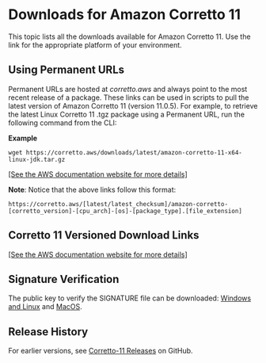 # Downloads for Amazon Corretto 11<a name="downloads-list"></a>

This topic lists all the downloads available for Amazon Corretto 11\. Use the link for the appropriate platform of your environment\.

## Using Permanent URLs<a name="amazon-corretto-yum-urls"></a>

Permanent URLs are hosted at *corretto\.aws* and always point to the most recent release of a package\. These links can be used in scripts to pull the latest version of Amazon Corretto 11 \(version 11\.0\.5\)\. For example, to retrieve the latest Linux Corretto 11 \.tgz package using a Permanent URL, run the following command from the CLI:

**Example**  

```
wget https://corretto.aws/downloads/latest/amazon-corretto-11-x64-linux-jdk.tar.gz
```

<a name="newtable"></a>[\[See the AWS documentation website for more details\]](http://docs.aws.amazon.com/corretto/latest/corretto-11-ug/downloads-list.html)

**Note**: Notice that the above links follow this format:

```
https://corretto.aws/[latest/latest_checksum]/amazon-corretto-[corretto_version]-[cpu_arch]-[os]-[package_type].[file_extension]
```

## Corretto 11 Versioned Download Links<a name="download"></a>

<a name="oldtable"></a>[\[See the AWS documentation website for more details\]](http://docs.aws.amazon.com/corretto/latest/corretto-11-ug/downloads-list.html)

## Signature Verification<a name="signature"></a>

The public key to verify the SIGNATURE file can be downloaded: [Windows and Linux](https://corretto.aws/downloads/resources/11.0.5.10.1/209DDBC0.pub) and [MacOS](https://corretto.aws/downloads/resources/11.0.5.10.2/B3E42D5D.pub)\. 

## Release History<a name="release-history"></a>

For earlier versions, see [Corretto\-11 Releases](https://github.com/corretto/corretto-11/releases) on GitHub\.